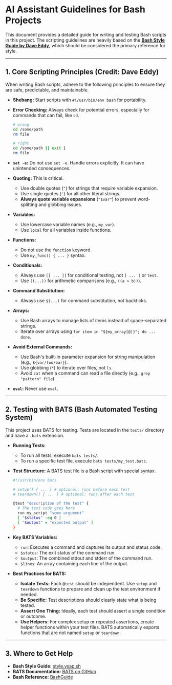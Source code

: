 # AI Assistant Guidelines for Bash Projects

This document provides a detailed guide for writing and testing Bash scripts in this project. The scripting guidelines are heavily based on the **[Bash Style Guide by Dave Eddy](https://style.ysap.sh)**, which should be considered the primary reference for style.

---

## 1. Core Scripting Principles (Credit: Dave Eddy)

When writing Bash scripts, adhere to the following principles to ensure they are safe, predictable, and maintainable.

- **Shebang:** Start scripts with `#!/usr/bin/env bash` for portability.
- **Error Checking:** Always check for potential errors, especially for commands that can fail, like `cd`.

  ```bash
  # wrong
  cd /some/path
  rm file

  # right
  cd /some/path || exit 1
  rm file
  ```

- **`set -e`:** Do not use `set -e`. Handle errors explicitly. It can have unintended consequences.
- **Quoting:** This is critical.
  - Use double quotes (`"`) for strings that require variable expansion.
  - Use single quotes (`'`) for all other literal strings.
  - **Always quote variable expansions** (`"$var"`) to prevent word-splitting and globbing issues.
- **Variables:**
  - Use lowercase variable names (e.g., `my_var`).
  - Use `local` for all variables inside functions.
- **Functions:**
  - Do not use the `function` keyword.
  - Use `my_func() { ... }` syntax.
- **Conditionals:**
  - Always use `[[ ... ]]` for conditional testing, not `[ ... ]` or `test`.
  - Use `((...))` for arithmetic comparisons (e.g., `((a > b))`).
- **Command Substitution:**
  - Always use `$(...)` for command substitution, not backticks.
- **Arrays:**
  - Use Bash arrays to manage lists of items instead of space-separated strings.
  - Iterate over arrays using `for item in "${my_array[@]}"; do ... done`.
- **Avoid External Commands:**
  - Use Bash's built-in parameter expansion for string manipulation (e.g., `${var/foo/bar}`).
  - Use globbing (`*`) to iterate over files, not `ls`.
  - Avoid `cat` when a command can read a file directly (e.g., `grep "pattern" file`).
- **`eval`:** Never use `eval`.

---

## 2. Testing with BATS (Bash Automated Testing System)

This project uses BATS for testing. Tests are located in the `tests/` directory and have a `.bats` extension.

- **Running Tests:**
  - To run all tests, execute `bats tests/`.
  - To run a specific test file, execute `bats tests/my_test.bats`.
- **Test Structure:** A BATS test file is a Bash script with special syntax.

  ```bash
  #!/usr/bin/env bats

  # setup() { ... } # optional: runs before each test
  # teardown() { ... } # optional: runs after each test

  @test "description of the test" {
    # The test code goes here
    run my_script "some argument"
    [ "$status" -eq 0 ]
    [ "$output" = "expected output" ]
  }
  ```

- **Key BATS Variables:**
  - `run`: Executes a command and captures its output and status code.
  - `$status`: The exit status of the command run.
  - `$output`: The combined stdout and stderr of the command run.
  - `$lines`: An array containing each line of the output.
- **Best Practices for BATS:**
  - **Isolate Tests:** Each `@test` should be independent. Use `setup` and `teardown` functions to prepare and clean up the test environment if needed.
  - **Be Specific:** Test descriptions should clearly state what is being tested.
  - **Assert One Thing:** Ideally, each test should assert a single condition or outcome.
  - **Use Helpers:** For complex setup or repeated assertions, create helper functions within your test files. BATS automatically exports functions that are not named `setup` or `teardown`.

---

## 3. Where to Get Help

- **Bash Style Guide:** [style.ysap.sh](https://style.ysap.sh)
- **BATS Documentation:** [BATS on GitHub](https://github.com/bats-core/bats-core)
- **Bash Reference:** [BashGuide](https://mywiki.wooledge.org/BashGuide)
